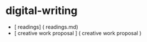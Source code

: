 # digital-writing

 - [ readings] ( readings.md)
 - [ creative work proposal ] ( creative work proposal )
